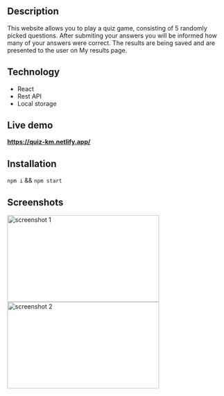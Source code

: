 <h2><strong>Description</strong></h2>
<p>This website allows you to play a quiz game, consisting of 5 randomly picked questions. After submiting your answers you will be informed how many of your answers were correct. The results are being saved and are presented to the user on My results page.</p>
<h2><strong>Technology</strong></h2>
<ul>
  <li>React</li>
  <li>Rest API</li>
  <li>Local storage</li>
</ul>
<h2><strong>Live demo</strong></h2>
<p><strong><a data-fr-linked="true" href="https://quiz-km.netlify.app/">https://quiz-km.netlify.app/</a></strong></p>
<h2><strong>Installation</strong></h2>


  `npm i`  &amp;&amp;  `npm start`
  

<h2><strong>Screenshots</strong></h2>
<p>
  <img src="https://i.postimg.cc/ZRNTcNBc/quiz-scrn-1.png" width="350" height="200" title="screenshot 1" alt="screenshot 1">
  <img src="https://i.postimg.cc/CLsb7BbS/quiz-scrn-2.png" width="350" height="200" title="screenshot 2" alt="screenshot 2">
</p>
